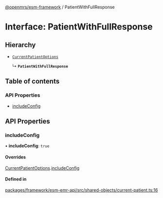 [@openmrs/esm-framework](../API.md) / PatientWithFullResponse

# Interface: PatientWithFullResponse

## Hierarchy

- [`CurrentPatientOptions`](CurrentPatientOptions.md)

  ↳ **`PatientWithFullResponse`**

## Table of contents

### API Properties

- [includeConfig](PatientWithFullResponse.md#includeconfig)

## API Properties

### includeConfig

• **includeConfig**: ``true``

#### Overrides

[CurrentPatientOptions](CurrentPatientOptions.md).[includeConfig](CurrentPatientOptions.md#includeconfig)

#### Defined in

[packages/framework/esm-emr-api/src/shared-objects/current-patient.ts:16](https://github.com/openmrs/openmrs-esm-core/blob/main/packages/framework/esm-emr-api/src/shared-objects/current-patient.ts#L16)

